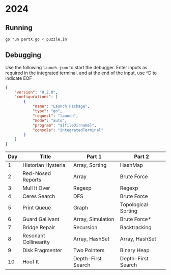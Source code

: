 # 2024

## Running

```sh
go run partX.go < puzzle.in
```

## Debugging

Use the following `launch.json` to start the debugger. Enter inputs as required in the integrated terminal, and at the end of the input, use ^D to indicate EOF

```json
{
    "version": "0.2.0",
    "configurations": [
        {
            "name": "Launch Package",
            "type": "go",
            "request": "launch",
            "mode": "auto",
            "program": "${fileDirname}",
            "console": "integratedTerminal"
        }
    ]
}
```

| Day | Title                 | Part 1             | Part 2              |
| --- | --------------------- | ------------------ | ------------------- |
| 1   | Historian Hysteria    | Array, Sorting     | HashMap             |
| 2   | Red-Nosed Reports     | Array              | Brute Force         |
| 3   | Mull It Over          | Regexp             | Regexp              |
| 4   | Ceres Search          | DFS                | Brute Force         |
| 5   | Print Queue           | Graph              | Topological Sorting |
| 6   | Guard Gallivant       | Array, Simulation  | Brute Force*        |
| 7   | Bridge Repair         | Recursion          | Backtracking        |
| 8   | Resonant Collinearity | Array, HashSet     | Array, HashSet      |
| 9   | Disk Fragmenter       | Two Pointers       | Binary Heap         |
| 10  | Hoof It               | Depth-First Search | Depth-First Search  |
